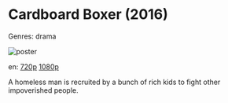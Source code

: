 # Cardboard Boxer (2016)

Genres: drama

![poster](http://image.tmdb.org/t/p/w500/d4WTtA4DtdT4onLa6TFCGkF59mn.jpg)

en:
  [720p](magnet:?xt=urn:btih:FBD57531B8C8D65363DFAADE5D8C868606FA2272&tr=udp://glotorrents.pw:6969/announce&tr=udp://tracker.opentrackr.org:1337/announce&tr=udp://torrent.gresille.org:80/announce&tr=udp://tracker.openbittorrent.com:80&tr=udp://tracker.coppersurfer.tk:6969&tr=udp://tracker.leechers-paradise.org:6969&tr=udp://p4p.arenabg.ch:1337&tr=udp://tracker.internetwarriors.net:1337)
  [1080p](magnet:?xt=urn:btih:BE7EDE76E6E132C9A221CE624B9E423DF3422DAA&tr=udp://glotorrents.pw:6969/announce&tr=udp://tracker.opentrackr.org:1337/announce&tr=udp://torrent.gresille.org:80/announce&tr=udp://tracker.openbittorrent.com:80&tr=udp://tracker.coppersurfer.tk:6969&tr=udp://tracker.leechers-paradise.org:6969&tr=udp://p4p.arenabg.ch:1337&tr=udp://tracker.internetwarriors.net:1337)
  


A homeless man is recruited by a bunch of rich kids to fight other impoverished people.